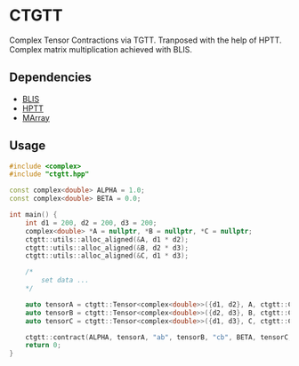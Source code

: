 # CTGTT
Complex Tensor Contractions via TGTT. Tranposed with the help of HPTT. Complex matrix multiplication achieved with BLIS.

## Dependencies 

* [BLIS](https://github.com/flame/blis)
* [HPTT](https://github.com/springer13/hptt)
* [MArray](https://github.com/devinamatthews/marray)

## Usage

```cpp
#include <complex>
#include "ctgtt.hpp"

const complex<double> ALPHA = 1.0;
const complex<double> BETA = 0.0;

int main() {
    int d1 = 200, d2 = 200, d3 = 200;
    complex<double> *A = nullptr, *B = nullptr, *C = nullptr;
    ctgtt::utils::alloc_aligned(&A, d1 * d2);
    ctgtt::utils::alloc_aligned(&B, d2 * d3);
    ctgtt::utils::alloc_aligned(&C, d1 * d3);

    /* 
        set data ...
    */

    auto tensorA = ctgtt::Tensor<complex<double>>({d1, d2}, A, ctgtt::COLUMN_MAJOR);
    auto tensorB = ctgtt::Tensor<complex<double>>({d2, d3}, B, ctgtt::COLUMN_MAJOR);
    auto tensorC = ctgtt::Tensor<complex<double>>({d1, d3}, C, ctgtt::COLUMN_MAJOR);

    ctgtt::contract(ALPHA, tensorA, "ab", tensorB, "cb", BETA, tensorC, "ac");
    return 0;
}

